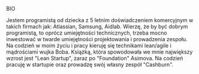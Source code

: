 BIO

Jestem programistą od dziecka z 5 letnim doświadczeniem komercyjnym w takich firmach jak:
Atlassian, Samsung, Aidlab.
Wierzę, że by być dobrym programistą, to oprócz umiejętności technicznych,
trzeba mocno inwestować w twarde umiejętności projektowania i prowadzenia zespołu.
Na codzień w moim życiu i pracy kieruję się technikami lean/agile i mądrościami wujka Boba.
Książką, która spowodowała we mnie największy wzrost jest "Lean Startup", zaraz po "Foundation" Asimova.
Na codzień pracuję w startupie oraz prowadzę swój własny zespół "Cashburn".
